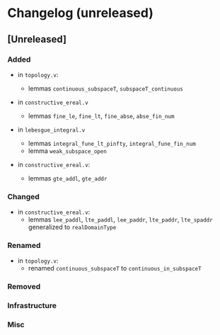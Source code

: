 # Changelog (unreleased)

## [Unreleased]

### Added
- in `topology.v`:
  + lemmas `continuous_subspaceT`, `subspaceT_continuous`
- in `constructive_ereal.v`
  + lemmas `fine_le`, `fine_lt`, `fine_abse`, `abse_fin_num`
- in `lebesgue_integral.v`
  + lemmas `integral_fune_lt_pinfty`, `integral_fune_fin_num`
  + lemma `weak_subspace_open`

- in `constructive_ereal.v`:
  + lemmas `gte_addl`, `gte_addr`

### Changed

- in `constructive_ereal.v`:
  + lemmas `lee_paddl`, `lte_paddl`, `lee_paddr`, `lte_paddr`, `lte_spaddr` generalized to `realDomainType`


### Renamed

- in `topology.v`:
  + renamed `continuous_subspaceT` to `continuous_in_subspaceT`

### Removed

### Infrastructure

### Misc
